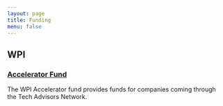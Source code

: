 ```yaml
---
layout: page
title: Funding
menu: false
---
```


## WPI

### [Accelerator Fund](http://www.wpi.edu/offices/accelerator-fund.html)

The WPI Accelerator fund provides funds for companies coming through the
Tech Advisors Network.
